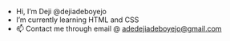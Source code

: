 - Hi, I’m  Deji @dejiadeboyejo
- I’m currently learning HTML and CSS
- 📫 Contact me through email @ adedejiadeboyejo@gmail.com

<!---
dejiadeboyejo/dejiadeboyejo is a ✨ special ✨ repository because its `README.md` (this file) appears on your GitHub profile.
You can click the Preview link to take a look at your changes.
--->
